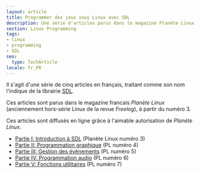 ```yaml
---
layout: article
title: Programmer des jeux sous Linux avec SDL
description: Une série d'articles parus dans le magazine Planète Linux, pour s'initier à la programmation de la librairie multimédia SDL.
section: Linux Programming
tags:
- linux
- programming
- SDL
seo:
  type: TechArticle
locale: fr_FR
---
```

Il s'agit d'une série de cinq articles en français, traitant comme son nom l'indique de la librairie [SDL](http://www.libsdl.org).

Ces articles sont parus dans le magazine francais *Planète Linux* (anciennement hors-série Linux de la revue *Freelog*), à partir du numéro 3.

Ces articles sont diffusés en ligne grâce à l'aimable autorisation de *Planète Linux*.

* [Partie I: Introduction à SDL](1-introduction) (Planète Linux numéro 3)
* [Partie II: Programmation graphique](2-graphique) (PL numéro 4)
* [Partie III: Gestion des évènements](3-evenements) (PL numéro 5)
* [Partie IV: Programmation audio](4-audio) (PL numéro 6)
* [Partie V: Fonctions utilitaires](5-utilitaires) (PL numéro 7)

